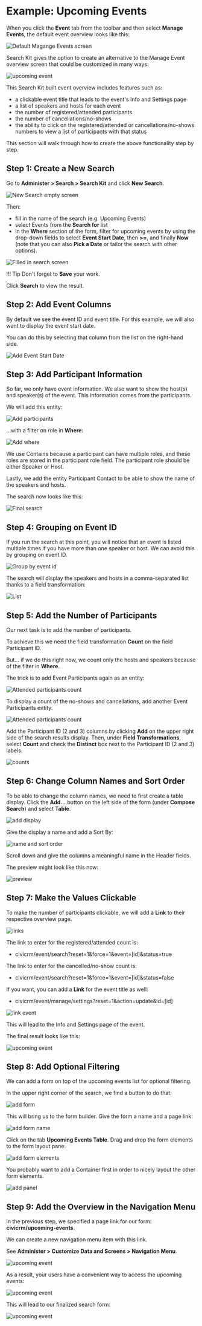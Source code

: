 # Example: Upcoming Events

When you click the **Event** tab from the toolbar and then select **Manage Events**, the default event overview looks like this:

![Default Magange Events screen](../../img/search-kit/default-manage-events.png)

Search Kit gives the option to create an alternative to the Manage Event overview screen that could be customized in many ways:

![upcoming event](../../img/search-kit/upcoming-events-final.png)

This Search Kit built event overview includes features such as:

 * a clickable event title that leads to the event's Info and Settings page
 * a list of speakers and hosts for each event
 * the number of registered/attended participants 
 * the number of cancellations/no-shows
 * the ability to click on the registered/attended or cancellations/no-shows numbers to view a list of participants with that status

This section will walk through how to create the above functionality step by step.

## Step 1: Create a New Search

Go to **Administer > Search > Search Kit** and click **New Search**.

![New Search empty screen](../../img/search-kit/new-search.png)

Then:

* fill in the name of the search (e.g. Upcoming Events)
* select Events from the **Search for** list
* in the **Where** section of the form, filter for upcoming events by using the drop-down fields to select **Event Start Date**, then **>=**, and finally **Now** (note that you can also **Pick a Date** or tailor the search with other options).

![Filled in search screen](../../img/search-kit/upcoming-events-step1.png)

!!! Tip
    Don't forget to **Save** your work.

Click **Search** to view the result.

## Step 2: Add Event Columns

By default we see the event ID and event title. For this example, we will also want to display the event start date.

You can do this by selecting that column from the list on the right-hand side.

![Add Event Start Date](../../img/search-kit/upcoming-events-add-start-date.png)

## Step 3: Add Participant Information

So far, we only have event information. We also want to show the host(s) and speaker(s) of the event. This information comes from the participants.

We will add this entity:

![Add participants](../../img/search-kit/upcoming-events-add-participants.png)

...with a filter on role in **Where**:

![Add where](../../img/search-kit/upcoming-events-add-participants-where.png)

We use Contains because a participant can have multiple roles, and these roles are stored in the participant role field.
The participant role should be either Speaker or Host.

Lastly, we add the entity Participant Contact to be able to show the name of the speakers and hosts.

The search now looks like this:

![Final search](../../img/search-kit/upcoming-events-add-participants-final-search.png)

## Step 4: Grouping on Event ID

If you run the search at this point, you will notice that an event is listed multiple times if you have more than one speaker or host. We can avoid this by grouping on event ID.

![Group by event id](../../img/search-kit/upcoming-events-add-participants-group-by.png)

The search will display the speakers and hosts in a comma-separated list thanks to a field transformation:

![List](../../img/search-kit/upcoming-events-add-participants-list.png)

## Step 5: Add the Number of Participants

Our next task is to add the number of participants.

To achieve this we need the field transformation **Count** on the field Participant ID.

But... if we do this right now, we count only the hosts and speakers because of the filter in **Where**.

The trick is to add Event Participants again as an entity:

![Attended participants count](../../img/search-kit/upcoming-events-add-participants-registered.png)

To display a count of the no-shows and cancellations, add another Event Participants entity.

![Attended participants count](../../img/search-kit/upcoming-events-add-participants-cancelled.png)

Add the Participant ID (2 and 3) columns by clicking **Add** on the upper right side of the search results display. Then, under **Field Transformations**, select **Count** and check the **Distinct** box next to the Participant ID (2 and 3) labels:

![counts](../../img/search-kit/upcoming-events-add-participants-count-distinct.png)

## Step 6: Change Column Names and Sort Order

To be able to change the column names, we need to first create a table display. Click the **Add...** button on the left side of the form (under **Compose Search**) and select **Table**.

![add display](../../img/search-kit/upcoming-events-add-display.png)

Give the display a name and add a Sort By:

![name and sort order](../../img/search-kit/upcoming-events-display-table.png)

Scroll down and give the columns a meaningful name in the Header fields.

The preview might look like this now:

![preview](../../img/search-kit/upcoming-events-display-table-renamed.png)

## Step 7: Make the Values Clickable

To make the number of participants clickable, we will add a **Link** to their respective overview page.

![links](../../img/search-kit/upcoming-events-display-table-links.png)

The link to enter for the registered/attended count is:

 * civicrm/event/search?reset=1&force=1&event=[id]&status=true

The link to enter for the cancelled/no-show count is:

 * civicrm/event/search?reset=1&force=1&event=[id]&status=false

If you want, you can add a **Link** for the event title as well:

 * civicrm/event/manage/settings?reset=1&action=update&id=[id]

![link event](../../img/search-kit/upcoming-events-display-table-link-event.png)

This will lead to the Info and Settings page of the event.

The final result looks like this:

![upcoming event](../../img/search-kit/upcoming-events-without-form.png)

## Step 8: Add Optional Filtering

We can add a form on top of the upcoming events list for optional filtering.

In the upper right corner of the search, we find a button to do that:

![add form](../../img/search-kit/upcoming-events-add-form.png)

This will bring us to the form builder. Give the form a name and a page link:

![add form name](../../img/search-kit/upcoming-events-form-name.png)

Click on the tab **Upcoming Events Table**. Drag and drop the form elements to the form layout pane:

![add form elements](../../img/search-kit/upcoming-events-add-form-elements.png)

You probably want to add a Container first in order to nicely layout the other form elements.

![add panel](../../img/search-kit/upcoming-events-form-panel.png)

## Step 9: Add the Overview in the Navigation Menu

In the previous step, we specified a page link for our form: **civicrm/upcoming-events**.

We can create a new navigation menu item with this link.

See **Administer > Customize Data and Screens > Navigation Menu**.

![upcoming event](../../img/search-kit/upcoming-events-menu.png)

As a result, your users have a convenient way to access the upcoming events:

![upcoming event](../../img/search-kit/upcoming-events-menu2.png)

This will lead to our finalized search form:

![upcoming event](../../img/search-kit/upcoming-events-final.png)





















